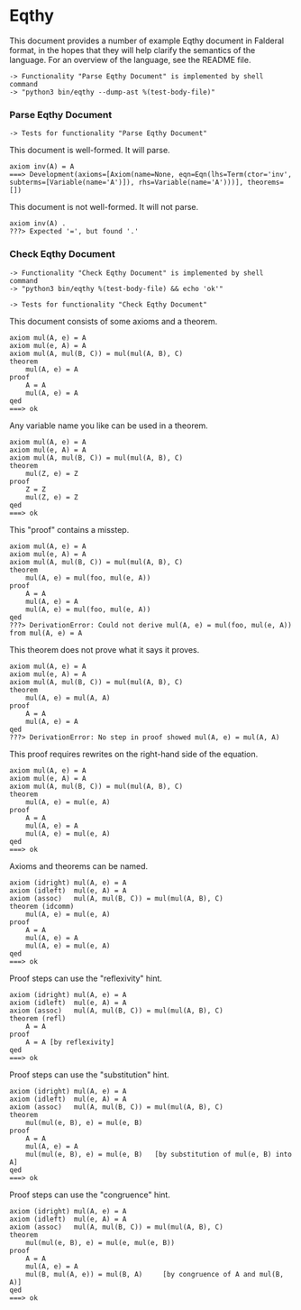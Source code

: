 Eqthy
=====

This document provides a number of example Eqthy document in
Falderal format, in the hopes that they will help clarify
the semantics of the language.
For an overview of the language, see the README file.

    -> Functionality "Parse Eqthy Document" is implemented by shell command
    -> "python3 bin/eqthy --dump-ast %(test-body-file)"

### Parse Eqthy Document

    -> Tests for functionality "Parse Eqthy Document"

This document is well-formed.  It will parse.

    axiom inv(A) = A
    ===> Development(axioms=[Axiom(name=None, eqn=Eqn(lhs=Term(ctor='inv', subterms=[Variable(name='A')]), rhs=Variable(name='A')))], theorems=[])

This document is not well-formed.  It will not parse.

    axiom inv(A) .
    ???> Expected '=', but found '.'

### Check Eqthy Document

    -> Functionality "Check Eqthy Document" is implemented by shell command
    -> "python3 bin/eqthy %(test-body-file) && echo 'ok'"

    -> Tests for functionality "Check Eqthy Document"

This document consists of some axioms and a theorem.

    axiom mul(A, e) = A
    axiom mul(e, A) = A
    axiom mul(A, mul(B, C)) = mul(mul(A, B), C)
    theorem
        mul(A, e) = A
    proof
        A = A
        mul(A, e) = A
    qed
    ===> ok

Any variable name you like can be used in a theorem.

    axiom mul(A, e) = A
    axiom mul(e, A) = A
    axiom mul(A, mul(B, C)) = mul(mul(A, B), C)
    theorem
        mul(Z, e) = Z
    proof
        Z = Z
        mul(Z, e) = Z
    qed
    ===> ok

This "proof" contains a misstep.

    axiom mul(A, e) = A
    axiom mul(e, A) = A
    axiom mul(A, mul(B, C)) = mul(mul(A, B), C)
    theorem
        mul(A, e) = mul(foo, mul(e, A))
    proof
        A = A
        mul(A, e) = A
        mul(A, e) = mul(foo, mul(e, A))
    qed
    ???> DerivationError: Could not derive mul(A, e) = mul(foo, mul(e, A)) from mul(A, e) = A

This theorem does not prove what it says it proves.

    axiom mul(A, e) = A
    axiom mul(e, A) = A
    axiom mul(A, mul(B, C)) = mul(mul(A, B), C)
    theorem
        mul(A, e) = mul(A, A)
    proof
        A = A
        mul(A, e) = A
    qed
    ???> DerivationError: No step in proof showed mul(A, e) = mul(A, A)

This proof requires rewrites on the right-hand side of the equation.

    axiom mul(A, e) = A
    axiom mul(e, A) = A
    axiom mul(A, mul(B, C)) = mul(mul(A, B), C)
    theorem
        mul(A, e) = mul(e, A)
    proof
        A = A
        mul(A, e) = A
        mul(A, e) = mul(e, A)
    qed
    ===> ok

Axioms and theorems can be named.

    axiom (idright) mul(A, e) = A
    axiom (idleft)  mul(e, A) = A
    axiom (assoc)   mul(A, mul(B, C)) = mul(mul(A, B), C)
    theorem (idcomm)
        mul(A, e) = mul(e, A)
    proof
        A = A
        mul(A, e) = A
        mul(A, e) = mul(e, A)
    qed
    ===> ok

Proof steps can use the "reflexivity" hint.

    axiom (idright) mul(A, e) = A
    axiom (idleft)  mul(e, A) = A
    axiom (assoc)   mul(A, mul(B, C)) = mul(mul(A, B), C)
    theorem (refl)
        A = A
    proof
        A = A [by reflexivity]
    qed
    ===> ok

Proof steps can use the "substitution" hint.

    axiom (idright) mul(A, e) = A
    axiom (idleft)  mul(e, A) = A
    axiom (assoc)   mul(A, mul(B, C)) = mul(mul(A, B), C)
    theorem
        mul(mul(e, B), e) = mul(e, B)
    proof
        A = A
        mul(A, e) = A
        mul(mul(e, B), e) = mul(e, B)   [by substitution of mul(e, B) into A]
    qed
    ===> ok

Proof steps can use the "congruence" hint.

    axiom (idright) mul(A, e) = A
    axiom (idleft)  mul(e, A) = A
    axiom (assoc)   mul(A, mul(B, C)) = mul(mul(A, B), C)
    theorem
        mul(mul(e, B), e) = mul(e, mul(e, B))
    proof
        A = A
        mul(A, e) = A
        mul(B, mul(A, e)) = mul(B, A)     [by congruence of A and mul(B, A)]
    qed
    ===> ok
